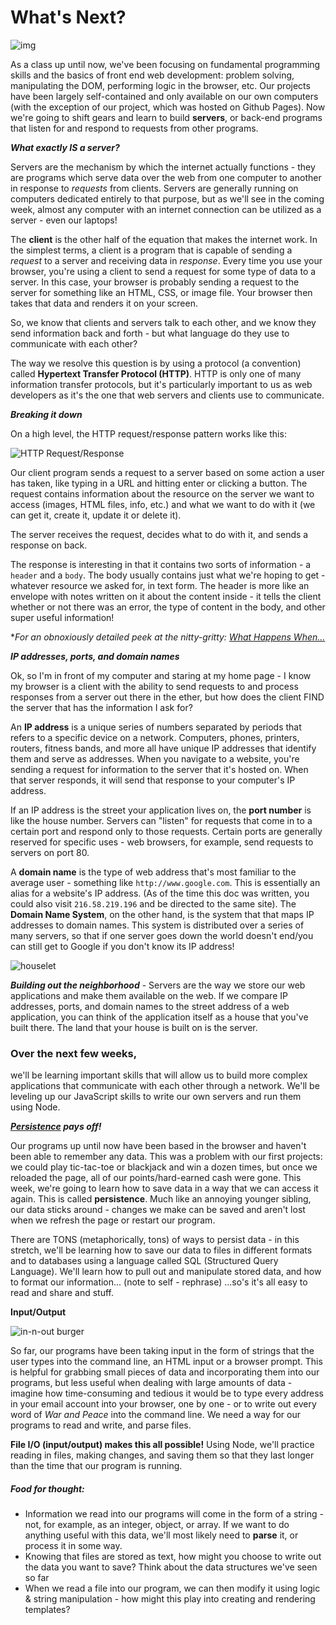 # What's Next?

![img](http://i.giphy.com/10wse3dnbpFR04.gif)

As a class up until now, we've been focusing on fundamental programming skills and the basics of front end web development: problem solving, manipulating the DOM, performing logic in the browser, etc. Our projects have been largely self-contained and only available on our own computers (with the exception of our project, which was hosted on Github Pages). Now we're going to shift gears and learn to build **servers**, or back-end programs that listen for and respond to requests from other programs.

***What exactly IS a server?***

Servers are the mechanism by which the internet actually functions - they are programs which serve data over the web from one computer to another in response to *requests* from clients. Servers are generally running on computers dedicated entirely to that purpose, but as we'll see in the coming week, almost any computer with an internet connection can be utilized as a server - even our laptops!

The **client** is the other half of the equation that makes the internet work. In the simplest terms, a client is a program that is capable of sending a *request* to a server and receiving data in *response*. Every time you use your browser, you're using a client to send a request for some type of data to a server. In this case, your browser is probably sending a request to the server for something like an HTML, CSS, or image file. Your browser then takes that data and renders it on your screen.

So, we know that clients and servers talk to each other, and we know they send information back and forth - but what language do they use to communicate with each other?

The way we resolve this question is by using a protocol (a convention) called **Hypertext Transfer Protocol (HTTP)**. HTTP is only one of many information transfer protocols, but it's particularly important to us as web developers as it's the one that web servers and clients use to communicate.

***Breaking it down***

On a high level, the HTTP request/response pattern works like this:

![HTTP Request/Response](http://i.stack.imgur.com/eY5i4.jpg)

Our client program sends a request to a server based on some action a user has taken, like typing in a URL and hitting enter or clicking a button. The request contains information about the resource on the server we want to access (images, HTML files, info, etc.) and what we want to do with it (we can get it, create it, update it or delete it).

The server receives the request, decides what to do with it, and sends a response on back.

The response is interesting in that it contains two sorts of information - a `header` and a `body`. The body usually contains just what we're hoping to get - whatever resource we asked for, in text form. The header is more like an envelope with notes written on it about the content inside - it tells the client whether or not there was an error, the type of content in the body, and other super useful information!

<!-- ***Navigating the Web***

You use the internet every day for a ridiculously vast array of purposes - for everything from communication to procrastination - but *how*, exactly, does information (mostly cat gifs) from The Internets get from wherever it lives out in the ether to your exact device? How does the information "know" how to get to your phone or computer?

Most of the interactions we have with the internet on a daily basis are through a web browser - we type an address into the URL bar, hit enter, and are presented with a webpage. Behind this seemingly simple transaction, there are actually quite a lot of conventions and moving parts at play here.* -->

**For an obnoxiously detailed peek at the nitty-gritty: [What Happens When...](https://github.com/alex/what-happens-when)*

***IP addresses, ports, and domain names***

Ok, so I'm in front of my computer and staring at my home page - I know my browser is a client with the ability to send requests to and process responses from a server out there in the ether, but how does the client FIND the server that has the information I ask for?

An **IP address** is a unique series of numbers separated by periods that refers to a specific device on a network. Computers, phones, printers, routers, fitness bands, and more all have unique IP addresses that identify them and serve as addresses. When you navigate to a website, you're sending a request for information to the server that it's hosted on. When that server responds, it will send that response to your computer's IP address.

If an IP address is the street your application lives on, the **port number** is like the house number. Servers can "listen" for requests that come in to a certain port and respond only to those requests. Certain ports are generally reserved for specific uses - web browsers, for example, send requests to servers on port 80.

A **domain name** is the type of web address that's most familiar to the average user - something like `http://www.google.com`. This is essentially an alias for a website's IP address. (As of the time this doc was written, you could also visit `216.58.219.196` and be directed to the same site). The **Domain Name System**, on the other hand, is the system that that maps IP addresses to domain names. This system is distributed over a series of many servers, so that if one server goes down the world doesn't end/you can still get to Google if you don't know its IP address!

![houselet](http://orig03.deviantart.net/c6dd/f/2013/125/8/1/pixel_art__isometric__house_2_by_mimimiaart-d5zfopq.png)

***Building out the neighborhood*** - Servers are the way we store our web applications and make them available on the web. If we compare IP addresses, ports, and domain names to the street address of a web application, you can think of the application itself as a house that you've built there. The land that your house is built on is the server.

### Over the next few weeks,

 we'll be learning important skills that will allow us to build more complex applications that communicate with each other through a network. We'll be leveling up our JavaScript skills to write our own servers and run them using Node.

***<u>Persistence</u> pays off!***

Our programs up until now have been based in the browser and haven't been able to remember any data. This was a problem with our first projects: we could play tic-tac-toe or blackjack and win a dozen times, but once we reloaded the page, all of our points/hard-earned cash were gone. This week, we're going to learn how to save data in a way that we can access it again. This is called **persistence**. Much like an annoying younger sibling, our data sticks around - changes we make can be saved and aren't lost when we refresh the page or restart our program.

There are TONS (metaphorically, tons) of ways to persist data - in this stretch, we'll be learning how to save our data to files in different formats and to databases using a language called SQL (Structured Query Language). We'll learn how to pull out and manipulate stored data, and how to format our information...
(note to self - rephrase) ...so's it's all easy to read and share and stuff.

**Input/Output**

![in-n-out burger](https://farm2.staticflickr.com/1069/3166647407_690eff2a15_z.jpg)

So far, our programs have been taking input in the form of strings that the user types into the command line, an HTML input or a browser prompt. This is helpful for grabbing small pieces of data and incorporating them into our programs, but less useful when dealing with large amounts of data - imagine how time-consuming and tedious it would be to type every address in your email account into your browser, one by one - or to write out every word of *War and Peace* into the command line. We need a way for our programs to read and write, and parse files.

**File I/O (input/output) makes this all possible!** Using Node, we'll practice reading in files, making changes, and saving them so that they last longer than the time that our program is running.

##### Food for thought:

- Information we read into our programs will come in the form of a string - not, for example, as an integer, object, or array. If we want to do anything useful with this data, we'll most likely need to **parse** it, or process it in some way.
- Knowing that files are stored as text, how might you choose to write out the data you want to save? Think about the data structures we've seen so far
- When we read a file into our program, we can then modify it using logic & string manipulation - how might this play into creating and rendering templates?
